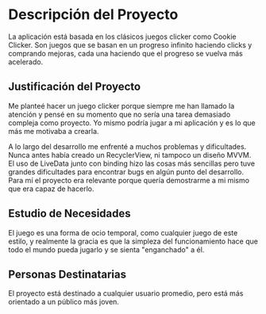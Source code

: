 # Descripción del Proyecto

La aplicación está basada en los clásicos juegos clicker como Cookie Clicker. Son juegos que se basan en un progreso infinito haciendo clicks y comprando mejoras, cada una haciendo que el progreso se vuelva más acelerado.

## Justificación del Proyecto

Me planteé hacer un juego clicker porque siempre me han llamado la atención y pensé en su momento que no sería una tarea demasiado compleja como proyecto. Yo mismo podría jugar a mi aplicación y es lo que más me motivaba a crearla.

A lo largo del desarrollo me enfrenté a muchos problemas y dificultades. Nunca antes había creado un RecyclerView, ni tampoco un diseño MVVM. El uso de LiveData junto con binding hizo las cosas más sencillas pero tuve grandes dificultades para encontrar bugs en algún punto del desarrollo. Para mí el proyecto era relevante porque quería demostrarme a mi mismo que era capaz de hacerlo.

## Estudio de Necesidades

El juego es una forma de ocio temporal, como cualquier juego de este estilo, y realmente la gracia es que la simpleza del funcionamiento hace que todo el mundo pueda jugarlo y se sienta "enganchado" a él.

## Personas Destinatarias

El proyecto está destinado a cualquier usuario promedio, pero está más orientado a un público más joven.

